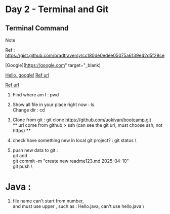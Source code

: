 # Day 2 - Terminal and Git

## Terminal Command
> [!NOTE]
> Ref : https://gist.github.com/bradtraversy/cc180de0edee05075a6139e42d5f28ce


[Google](https://google.com" target="_blank)

<a href="http://google.com/" target="_blank">Hello, google!</a>
<a href="https://gist.github.com/bradtraversy/cc180de0edee05075a6139e42d5f28ce" target="_blank">Ref url</a>


<a href="https://gist.github.com/bradtraversy/cc180de0edee05075a6139e42d5f28ce" target="_blank">Ref url</a>


1. Find where am I : pwd

2. Show all file in your place right now : ls \
    Change dir : cd

4. Clone from git : git clone https://github.com/uokivan/bootcamp.git \
  ** url come from github > ssh (can see the git url, must choose ssh, not https) ** 

5. check have something new in local git project? : git status \

6. push new data to git : \
  git add . \
  git commit -m "create new readme123.md 2025-04-10" \
  git push \

# Java :
1. file name can't start from number, \
  and must use upper , such as : Hello.java, can't use hello.java \